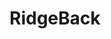 ---
# Documentation: https://wowchemy.com/docs/managing-content/

title: "RidgeBack"

tags:
  - Robots
weight: 10
---